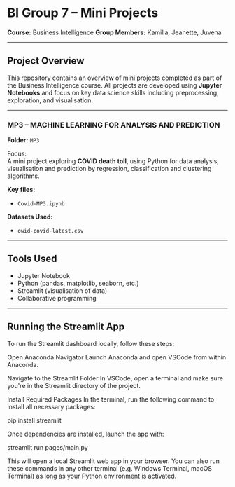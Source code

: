 # BI Group 7 – Mini Projects

**Course:** Business Intelligence 
**Group Members:** Kamilla, Jeanette, Juvena

---

## Project Overview

This repository contains an overview of mini projects completed as part of the Business Intelligence course. All projects are developed using **Jupyter Notebooks** and focus on key data science skills including preprocessing, exploration, and visualisation.

---

### MP3 – MACHINE LEARNING FOR ANALYSIS AND PREDICTION

**Folder:** `MP3`

Focus:  
A mini project exploring **COVID death toll**, using Python for data analysis, visualisation and prediction by regression, classification and clustering algorithms.

**Key files:**
- `Covid-MP3.ipynb`

**Datasets Used:**
- `owid-covid-latest.csv`

---

## Tools Used

- Jupyter Notebook  
- Python (pandas, matplotlib, seaborn, etc.)  
- Streamlit (visualisation of data) 
- Collaborative programming

---

## Running the Streamlit App

To run the Streamlit dashboard locally, follow these steps:

Open Anaconda Navigator
Launch Anaconda and open VSCode from within Anaconda.

Navigate to the Streamlit Folder
In VSCode, open a terminal and make sure you're in the Streamlit directory of the project.

Install Required Packages
In the terminal, run the following command to install all necessary packages:

pip install streamlit

Once dependencies are installed, launch the app with:

streamlit run pages/main.py

This will open a local Streamlit web app in your browser.
You can also run these commands in any other terminal (e.g. Windows Terminal, macOS Terminal) as long as your Python environment is activated.

